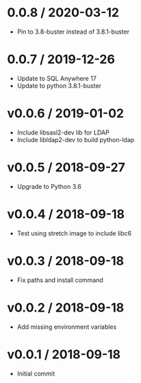 
0.0.8 / 2020-03-12
==================

  * Pin to 3.8-buster instead of 3.8.1-buster

0.0.7 / 2019-12-26
==================

  * Update to SQL Anywhere 17
  * Update to python 3.8.1-buster

v0.0.6 / 2019-01-02
==================

  * Include libsasl2-dev lib for LDAP
  * Include libldap2-dev to build python-ldap

v0.0.5 / 2018-09-27
==================

  * Upgrade to Python 3.6

v0.0.4 / 2018-09-18
==================

  * Test using stretch image to include libc6

v0.0.3 / 2018-09-18
==================

  * Fix paths and install command

v0.0.2 / 2018-09-18
==================

  * Add missing environment variables

v0.0.1 / 2018-09-18
==================

  * Initial commit
